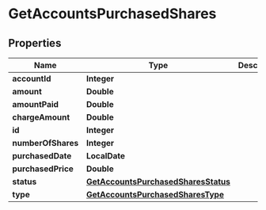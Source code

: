 

# GetAccountsPurchasedShares


## Properties

| Name | Type | Description | Notes |
|------------ | ------------- | ------------- | -------------|
|**accountId** | **Integer** |  |  [optional] |
|**amount** | **Double** |  |  [optional] |
|**amountPaid** | **Double** |  |  [optional] |
|**chargeAmount** | **Double** |  |  [optional] |
|**id** | **Integer** |  |  [optional] |
|**numberOfShares** | **Integer** |  |  [optional] |
|**purchasedDate** | **LocalDate** |  |  [optional] |
|**purchasedPrice** | **Double** |  |  [optional] |
|**status** | [**GetAccountsPurchasedSharesStatus**](GetAccountsPurchasedSharesStatus.md) |  |  [optional] |
|**type** | [**GetAccountsPurchasedSharesType**](GetAccountsPurchasedSharesType.md) |  |  [optional] |



